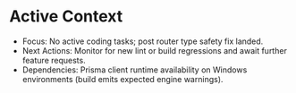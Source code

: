 # Active Context

- Focus: No active coding tasks; post router type safety fix landed.
- Next Actions: Monitor for new lint or build regressions and await further feature requests.
- Dependencies: Prisma client runtime availability on Windows environments (build emits expected engine warnings).
